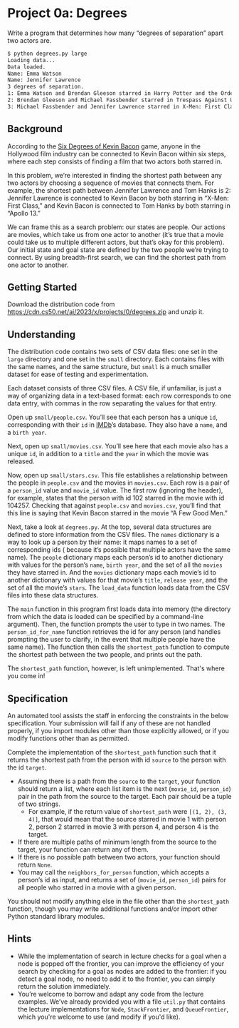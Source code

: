 # Project 0a: Degrees

Write a program that determines how many “degrees of separation” apart two actors are.

```bash
$ python degrees.py large
Loading data...
Data loaded.
Name: Emma Watson
Name: Jennifer Lawrence
3 degrees of separation.
1: Emma Watson and Brendan Gleeson starred in Harry Potter and the Order of the Phoenix
2: Brendan Gleeson and Michael Fassbender starred in Trespass Against Us
3: Michael Fassbender and Jennifer Lawrence starred in X-Men: First Class
```

## Background

According to the [Six Degrees of Kevin Bacon](https://en.wikipedia.org/wiki/Six_Degrees_of_Kevin_Bacon) game, anyone in
the Hollywood film industry can be connected to Kevin Bacon within six steps, where each step consists of finding a film
that two actors both starred in.

In this problem, we’re interested in finding the shortest path between any two actors by choosing a sequence of movies
that connects them. For example, the shortest path between Jennifer Lawrence and Tom Hanks is 2: Jennifer Lawrence is
connected to Kevin Bacon by both starring in “X-Men: First Class,” and Kevin Bacon is connected to Tom Hanks by both
starring in “Apollo 13.”

We can frame this as a search problem: our states are people. Our actions are movies, which take us from one actor to
another (it’s true that a movie could take us to multiple different actors, but that’s okay for this problem). Our
initial state and goal state are defined by the two people we’re trying to connect. By using breadth-first search, we
can find the shortest path from one actor to another.

## Getting Started

Download the distribution code from https://cdn.cs50.net/ai/2023/x/projects/0/degrees.zip and unzip it.

## Understanding

The distribution code contains two sets of CSV data files: one set in the `large` directory and one set in the `small`
directory. Each contains files with the same names, and the same structure, but `small` is a much smaller dataset for
ease of testing and experimentation.

Each dataset consists of three CSV files. A CSV file, if unfamiliar, is just a way of organizing data in a text-based
format: each row corresponds to one data entry, with commas in the row separating the values for that entry.

Open up `small/people.csv`. You’ll see that each person has a unique `id`, corresponding with their `id`
in [IMDb](https://www.imdb.com/)’s
database. They also have a `name`, and a `birth year`.

Next, open up `small/movies.csv`. You’ll see here that each movie also has a unique `id`, in addition to a `title` and
the `year` in which the movie was released.

Now, open up `small/stars.csv`. This file establishes a relationship between the people in `people.csv` and the movies
in `movies.csv`. Each row is a pair of a `person_id` value and `movie_id` value. The first row (ignoring the header),
for example, states that the person with id 102 starred in the movie with id 104257. Checking that against `people.csv`
and `movies.csv`, you’ll find that this line is saying that Kevin Bacon starred in the movie “A Few Good Men.”

Next, take a look at `degrees.py`. At the top, several data structures are defined to store information from the CSV
files. The `names` dictionary is a way to look up a person by their name: it maps names to a set of corresponding ids (
because it’s possible that multiple actors have the same name). The `people` dictionary maps each person’s id to another
dictionary with values for the person’s `name`, `birth year`, and the set of all the `movies` they have starred in. And
the `movies` dictionary maps each movie’s id to another dictionary with values for that movie’s `title`, `release year`,
and the set of all the movie’s `stars`. The `load_data` function loads data from the CSV files into these data
structures.

The `main` function in this program first loads data into memory (the directory from which the data is loaded can be
specified by a command-line argument). Then, the function prompts the user to type in two names.
The `person_id_for_name` function retrieves the id for any person (and handles prompting the user to clarify, in the
event that multiple people have the same name). The function then calls the `shortest_path` function to compute the
shortest path between the two people, and prints out the path.

The `shortest_path` function, however, is left unimplemented. That's where you come in!

## Specification

An automated tool assists the staff in enforcing the constraints in the below specification. Your submission will fail
if any of these are not handled properly, if you import modules other than those explicitly allowed, or if you modify
functions other than as permitted.

Complete the implementation of the `shortest_path` function such that it returns the shortest path from the person with
id `source` to the person with the id `target`.

- Assuming there is a path from the `source` to the `target`, your function should return a list, where each list item
  is the next (`movie_id`, `person_id`) pair in the path from the source to the target. Each pair should be a tuple of
  two strings.
    - For example, if the return value of `shortest_path` were `[(1, 2), (3, 4)]`, that would mean that the source
      starred in movie 1 with person 2, person 2 starred in movie 3 with person 4, and person 4 is the target.
- If there are multiple paths of minimum length from the source to the target, your function can return any of them.
- If there is no possible path between two actors, your function should return `None`.
- You may call the `neighbors_for_person` function, which accepts a person’s id as input, and returns a set
  of (`movie_id`, `person_id`) pairs for all people who starred in a movie with a given person.

You should not modify anything else in the file other than the `shortest_path` function, though you may write additional
functions and/or import other Python standard library modules.

## Hints

- While the implementation of search in lecture checks for a goal when a node is popped off the frontier, you can
  improve the efficiency of your search by checking for a goal as nodes are added to the frontier: if you detect a goal
  node, no need to add it to the frontier, you can simply return the solution immediately.
- You’re welcome to borrow and adapt any code from the lecture examples. We’ve already provided you with a
  file `util.py` that contains the lecture implementations for `Node`, `StackFrontier`, and `QueueFrontier`, which
  you're welcome to use (and modify if you'd like).